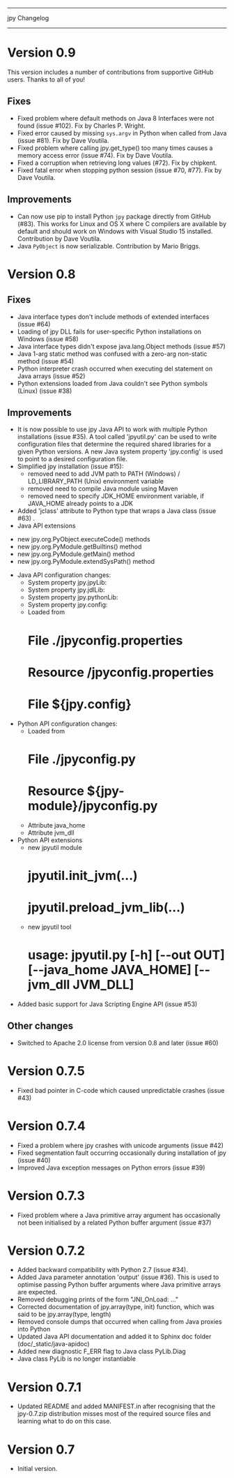 *************
jpy Changelog
*************

Version 0.9
===========

This version includes a number of contributions from supportive GitHub users. Thanks to all of you! 

Fixes
-----

* Fixed problem where default methods on Java 8 Interfaces were not found (issue #102). Fix by Charles P. Wright.
* Fixed error caused by missing `sys.argv` in Python when called from Java (issue #81). Fix by Dave Voutila.
* Fixed problem where calling jpy.get_type() too many times causes a memory access error (issue #74). Fix by Dave Voutila.
* Fixed a corruption when retrieving long values (#72). Fix by chipkent. 
* Fixed fatal error when stopping python session (issue #70, #77). Fix by Dave Voutila.

Improvements
------------

* Can now use pip to install Python `jpy` package directly from GitHub (#83).
  This works for Linux and OS X where C compilers are available by default 
  and should work on Windows with Visual Studio 15 installed. 
  Contribution by Dave Voutila. 
* Java `PyObject` is now serializable. Contribution by Mario Briggs. 


Version 0.8
===========

Fixes
-----

* Java interface types don't include methods of extended interfaces (issue #64)
* Loading of jpy DLL fails for user-specific Python installations on Windows (issue #58)
* Java interface types didn't expose java.lang.Object methods (issue #57)
* Java 1-arg static method was confused with a zero-arg non-static method (issue #54)
* Python interpreter crash occurred when executing del statement on Java arrays (issue #52)
* Python extensions loaded from Java couldn't see Python symbols (Linux) (issue #38)

Improvements
------------

* It is now possible to use jpy Java API to work with multiple Python installations (issue #35).
  A tool called 'jpyutil.py' can be used to write configuration files that determine the required shared libraries
  for a given Python versions.
  A new Java system property 'jpy.config' is used to point to a desired configuration file.
* Simplified jpy installation (issue #15):
  - removed need to add JVM path to PATH (Windows) / LD_LIBRARY_PATH (Unix) environment variable
  - removed need to compile Java module using Maven
  - removed need to specify JDK_HOME environment variable, if JAVA_HOME already points to a JDK
 * Added 'jclass' attribute to Python type that wraps a Java class (issue #63) .
 * Java API extensions
  - new jpy.org.PyObject.executeCode() methods
  - new jpy.org.PyModule.getBuiltins() method
  - new jpy.org.PyModule.getMain() method
  - new jpy.org.PyModule.extendSysPath() method
* Java API configuration changes:
  - System property jpy.jpyLib:
  - System property jpy.jdlLib:
  - System property jpy.pythonLib:
  - System property jpy.config:
  - Loaded from
    # File ./jpyconfig.properties
    # Resource /jpyconfig.properties
    # File ${jpy.config}
* Python API configuration changes:
  - Loaded from
    # File ./jpyconfig.py
    # Resource ${jpy-module}/jpyconfig.py
  - Attribute java_home
  - Attribute jvm_dll
* Python API extensions
  - new jpyutil module
    # jpyutil.init_jvm(...)
    # jpyutil.preload_jvm_lib(...)
  - new jpyutil tool
    # usage: jpyutil.py [-h] [--out OUT] [--java_home JAVA_HOME] [--jvm_dll JVM_DLL]
* Added basic support for Java Scripting Engine API (issue #53)

Other changes
-------------
* Switched to Apache 2.0 license from version 0.8 and later (issue #60)


Version 0.7.5
=============

* Fixed bad pointer in C-code which caused unpredictable crashes (issue #43)


Version 0.7.4
=============

* Fixed a problem where jpy crashes with unicode arguments (issue #42)
* Fixed segmentation fault occurring occasionally during installation of jpy (issue #40)
* Improved Java exception messages on Python errors (issue #39)


Version 0.7.3
=============

* Fixed problem where a Java primitive array argument has occasionally not been initialised by a
  related Python buffer argument (issue #37)


Version 0.7.2
=============

* Added backward compatibility with Python 2.7 (issue #34).
* Added Java parameter annotation 'output' (issue #36).
  This is used to optimise passing Python buffer arguments where Java primitive arrays are expected.
* Removed debugging prints of the form "JNI_OnLoad: ..."
* Corrected documentation of jpy.array(type, init) function, which was said to be jpy.array(type, length)
* Removed console dumps that occurred when calling from Java proxies into Python
* Updated Java API documentation and added it to Sphinx doc folder (doc/_static/java-apidoc)
* Added new diagnostic F_ERR flag to Java class PyLib.Diag
* Java class PyLib is no longer instantiable


Version 0.7.1
=============

* Updated README and added MANIFEST.in after recognising that the jpy-0.7.zip distribution misses most of the
  required source files and learning what to do on this case.


Version 0.7
===========

* Initial version.

